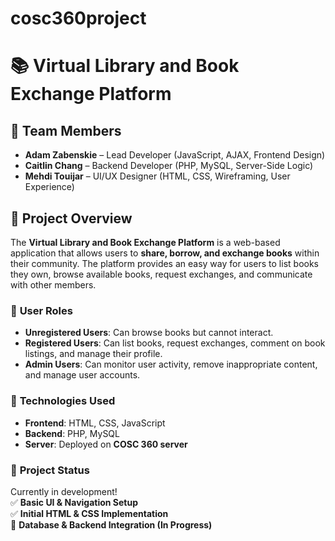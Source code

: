 # cosc360project

# 📚 Virtual Library and Book Exchange Platform  

## 👥 Team Members  
- **Adam Zabenskie** – Lead Developer (JavaScript, AJAX, Frontend Design)  
- **Caitlin Chang** – Backend Developer (PHP, MySQL, Server-Side Logic)  
- **Mehdi Touijar** – UI/UX Designer (HTML, CSS, Wireframing, User Experience)  

## 📖 Project Overview  
The **Virtual Library and Book Exchange Platform** is a web-based application that allows users to **share, borrow, and exchange books** within their community. The platform provides an easy way for users to list books they own, browse available books, request exchanges, and communicate with other members.  

### 🔹 **User Roles**  
- **Unregistered Users**: Can browse books but cannot interact.  
- **Registered Users**: Can list books, request exchanges, comment on book listings, and manage their profile.  
- **Admin Users**: Can monitor user activity, remove inappropriate content, and manage user accounts.  

### 🔧 **Technologies Used**  
- **Frontend**: HTML, CSS, JavaScript  
- **Backend**: PHP, MySQL  
- **Server**: Deployed on **COSC 360 server**  

### 🚀 **Project Status**  
Currently in development!  
✅ **Basic UI & Navigation Setup**  
✅ **Initial HTML & CSS Implementation**  
🔲 **Database & Backend Integration (In Progress)**